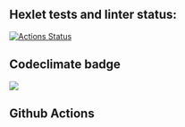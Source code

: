 ## Hexlet tests and linter status:
[![Actions Status](https://github.com/mmolostvova/frontend-project-lvl1/workflows/hexlet-check/badge.svg)](https://github.com/mmolostvova/frontend-project-lvl1/actions)

## Codeclimate badge
<a href="https://codeclimate.com/github/codeclimate/codeclimate/maintainability"><img src="https://api.codeclimate.com/v1/badges/a99a88d28ad37a79dbf6/maintainability" /></a>

## Github Actions
<a href="https://github.com/mmolostvova/frontend-project-lvl1/.github/workflows/superlinter.yml/badge.svg"></a>
